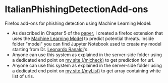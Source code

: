 # ItalianPhishingDetectionAdd-ons
Firefox add-ons for phishing detection using Machine Learning Model:
- As described in Chapter 5 of the <a href="https://ceur-ws.org/Vol-3260/paper13.pdf">paper</a>, I created a firefox extension that uses the <a href="https://github.com/LeonardRanaldi/ItalianPhishingDetection/blob/main/models/RNN%20word%2Bchar_emb.ipynb">Machine Learning Model</a> to predict potential threats. Inside folder "model" you can find Jupyter Notebook used to create my model starting from Dr. <a href="https://github.com/LeonardRanaldi/">Leonardo Ranaldi</a>'s.
- Anyone can use this system as explained in the server-side folder using a dedicated end point on <a href="http://www.cm-innovationlab.it:5000/mlcheck">my site (/mlcheck)</a> to get prediction for url.
- Anyone can use this system as explained in the server-side folder using a dedicated end point on <a href="http://www.cm-innovationlab.it:5000/myList">my site (/myList)</a> to get array containing white list of urls.

